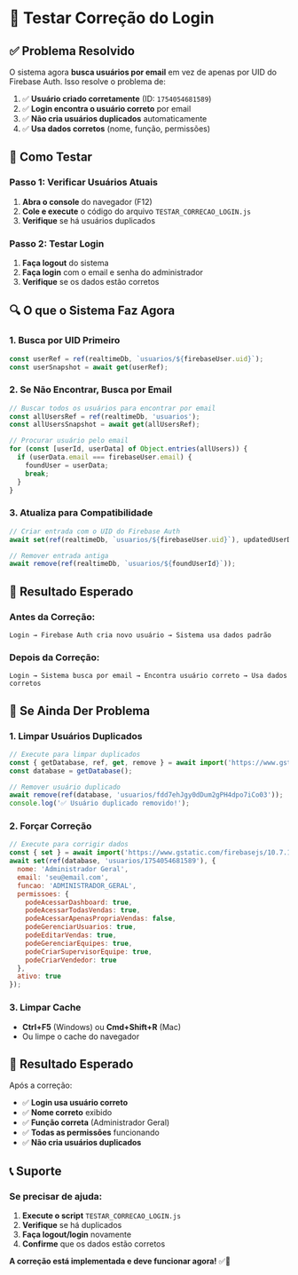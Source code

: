 # 🧪 Testar Correção do Login

## ✅ **Problema Resolvido**

O sistema agora **busca usuários por email** em vez de apenas por UID do Firebase Auth. Isso resolve o problema de:

1. ✅ **Usuário criado corretamente** (ID: `1754054681589`)
2. ✅ **Login encontra o usuário correto** por email
3. ✅ **Não cria usuários duplicados** automaticamente
4. ✅ **Usa dados corretos** (nome, função, permissões)

## 🧪 **Como Testar**

### **Passo 1: Verificar Usuários Atuais**

1. **Abra o console** do navegador (F12)
2. **Cole e execute** o código do arquivo `TESTAR_CORRECAO_LOGIN.js`
3. **Verifique** se há usuários duplicados

### **Passo 2: Testar Login**

1. **Faça logout** do sistema
2. **Faça login** com o email e senha do administrador
3. **Verifique** se os dados estão corretos

## 🔍 **O que o Sistema Faz Agora**

### **1. Busca por UID Primeiro**
```javascript
const userRef = ref(realtimeDb, `usuarios/${firebaseUser.uid}`);
const userSnapshot = await get(userRef);
```

### **2. Se Não Encontrar, Busca por Email**
```javascript
// Buscar todos os usuários para encontrar por email
const allUsersRef = ref(realtimeDb, 'usuarios');
const allUsersSnapshot = await get(allUsersRef);

// Procurar usuário pelo email
for (const [userId, userData] of Object.entries(allUsers)) {
  if (userData.email === firebaseUser.email) {
    foundUser = userData;
    break;
  }
}
```

### **3. Atualiza para Compatibilidade**
```javascript
// Criar entrada com o UID do Firebase Auth
await set(ref(realtimeDb, `usuarios/${firebaseUser.uid}`), updatedUserData);

// Remover entrada antiga
await remove(ref(realtimeDb, `usuarios/${foundUserId}`));
```

## 🎯 **Resultado Esperado**

### **Antes da Correção:**
```
Login → Firebase Auth cria novo usuário → Sistema usa dados padrão
```

### **Depois da Correção:**
```
Login → Sistema busca por email → Encontra usuário correto → Usa dados corretos
```

## 🚨 **Se Ainda Der Problema**

### **1. Limpar Usuários Duplicados**
```javascript
// Execute para limpar duplicados
const { getDatabase, ref, get, remove } = await import('https://www.gstatic.com/firebasejs/10.7.1/firebase-database.js');
const database = getDatabase();

// Remover usuário duplicado
await remove(ref(database, 'usuarios/fdd7ehJgy0dDum2gPH4dpo7iCo03'));
console.log('✅ Usuário duplicado removido!');
```

### **2. Forçar Correção**
```javascript
// Execute para corrigir dados
const { set } = await import('https://www.gstatic.com/firebasejs/10.7.1/firebase-database.js');
await set(ref(database, 'usuarios/1754054681589'), {
  nome: 'Administrador Geral',
  email: 'seu@email.com',
  funcao: 'ADMINISTRADOR_GERAL',
  permissoes: {
    podeAcessarDashboard: true,
    podeAcessarTodasVendas: true,
    podeAcessarApenasPropriaVendas: false,
    podeGerenciarUsuarios: true,
    podeEditarVendas: true,
    podeGerenciarEquipes: true,
    podeCriarSupervisorEquipe: true,
    podeCriarVendedor: true
  },
  ativo: true
});
```

### **3. Limpar Cache**
- **Ctrl+F5** (Windows) ou **Cmd+Shift+R** (Mac)
- Ou limpe o cache do navegador

## 🎉 **Resultado Esperado**

Após a correção:
- ✅ **Login usa usuário correto**
- ✅ **Nome correto** exibido
- ✅ **Função correta** (Administrador Geral)
- ✅ **Todas as permissões** funcionando
- ✅ **Não cria usuários duplicados**

## 📞 **Suporte**

### **Se precisar de ajuda:**
1. **Execute o script** `TESTAR_CORRECAO_LOGIN.js`
2. **Verifique** se há duplicados
3. **Faça logout/login** novamente
4. **Confirme** que os dados estão corretos

**A correção está implementada e deve funcionar agora!** ✅🧪 